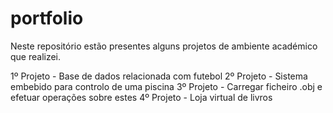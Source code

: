 # portfolio

Neste repositório estão presentes alguns projetos de ambiente académico que realizei.

1º Projeto - Base de dados relacionada com futebol
2º Projeto - Sistema embebido para controlo de uma piscina
3º Projeto - Carregar ficheiro .obj e efetuar operações sobre estes
4º Projeto - Loja virtual de livros
